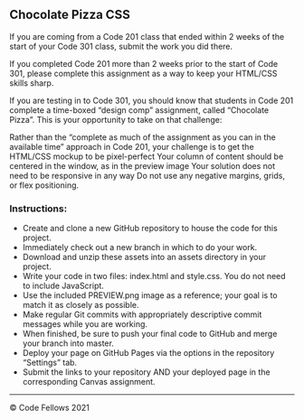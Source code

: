 ## Chocolate Pizza CSS

If you are coming from a Code 201 class that ended within 2 weeks of the start of your Code 301 class, submit the work you did there.

If you completed Code 201 more than 2 weeks prior to the start of Code 301, please complete this assignment as a way to keep your HTML/CSS skills sharp.

If you are testing in to Code 301, you should know that students in Code 201 complete a time-boxed “design comp” assignment, called “Chocolate Pizza”. This is your opportunity to take on that challenge:

Rather than the “complete as much of the assignment as you can in the available time” approach in Code 201, your challenge is to get the HTML/CSS mockup to be pixel-perfect
Your column of content should be centered in the window, as in the preview image
Your solution does not need to be responsive in any way
Do not use any negative margins, grids, or flex positioning.

### Instructions:

- Create and clone a new GitHub repository to house the code for this project.
- Immediately check out a new branch in which to do your work.
- Download and unzip these assets into an assets directory in your project.
- Write your code in two files: index.html and style.css. You do not need to include JavaScript.
- Use the included PREVIEW.png image as a reference; your goal is to match it as closely as possible.
- Make regular Git commits with appropriately descriptive commit messages while you are working.
- When finished, be sure to push your final code to GitHub and merge your branch into master.
- Deploy your page on GitHub Pages via the options in the repository “Settings” tab.
- Submit the links to your repository AND your deployed page in the corresponding Canvas assignment.


---

© Code Fellows 2021